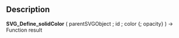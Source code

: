 ﻿<!-- nodeReference := SVG_Define_solidColor ( svgObject ; ID ; color ; Param_4 ) -> svgObject (Text) -> ID (Text) -> color (Text) -> Param_4 (Long Integer) <- nodeReference (Text)-->## Description **SVG\_Define\_solidColor** ( parentSVGObject ; id ; color {; opacity} ) -&gt; Function result 